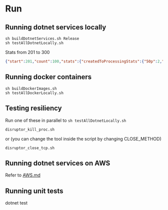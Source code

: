 # Run

## Running dotnet services locally

```
sh buildDotnetServices.sh Release
sh testAllDotnetLocally.sh
```

Stats from 201 to 300
```json
{"start":201,"count":100,"stats":{"createdToProcessingStats":{"50p":2,"90p":4,"95p":4,"99p":5.01,"avg":2.18,"min":0,"max":6},"processingToProcessedStats":{"50p":505,"90p":509,"95p":510.05,"99p":513.03,"avg":505.46,"min":500,"max":516},"processedToSequencingStats":{"50p":6,"90p":10,"95p":12,"99p":14.02,"avg":6.44,"min":2,"max":16},"sequencingToSavedStats":{"50p":0,"90p":1,"95p":1,"99p":3.02,"avg":0.37,"min":0,"max":5},"savedToSequencedStats":{"50p":0,"90p":0,"95p":0.05,"99p":1.03,"avg":0.08,"min":0,"max":4},"processingToSequencedStats":{"50p":512,"90p":518,"95p":520,"99p":521.03,"avg":512.35,"min":503,"max":524},"createdToSequencedStats":{"50p":514,"90p":520,"95p":522.05,"99p":525,"avg":514.53,"min":506,"max":525},"maxCreatedToProcessingSeq":{"max":6,"seq":201},"maxProcessingToProcessedSeq":{"max":516,"seq":254},"maxProcessedToSequencingSeq":{"max":16,"seq":240},"maxSequencingToSavedSeq":{"max":5,"seq":284},"maxSavedToSequencedSeq":{"max":4,"seq":277},"maxCreatedToSequencedSeq":{"max":525,"seq":234}},"check":{"firstSeq":201,"lastSeq":300,"isOrdered":true,"brokenAfter":null,"brokenSeq":null,"ordered":[201,202,203,204,205,206,207,208,209,210,211,212,213,214,215,216,217,218,219,220,221,222,223,224,225,226,227,228,229,230,231,232,233,234,235,236,237,238,239,240,241,242,243,244,245,246,247,248,249,250,251,252,253,254,255,256,257,258,259,260,261,262,263,264,265,266,267,268,269,270,271,272,273,274,275,276,277,278,279,280,281,282,283,284,285,286,287,288,289,290,291,292,293,294,295,296,297,298,299,300],"others":[]}}
```

## Running docker containers

```
sh buildDockerImages.sh
sh testAllDockerLocally.sh
```

## Testing resiliency

Run one of these in parallel to `sh testAllDotnetLocally.sh`
```
disruptor_kill_proc.sh
```
or (you can change the tool inside the script by changing CLOSE_METHOD)
```
disruptor_close_tcp.sh
```

## Running dotnet services on AWS

Refer to [AWS.md](AWS.md)

## Running unit tests


dotnet test
```

